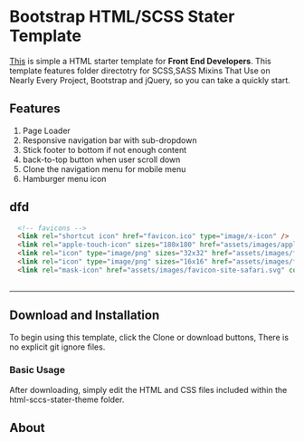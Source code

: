 # Bootstrap HTML/SCSS Stater Template

[This](https://github.com/shahidshah0101/html-sccs-stater-theme.git) is simple a HTML starter template for **Front End Developers**. This template features folder directotry for SCSS,SASS Mixins That Use on Nearly Every Project, Bootstrap and jQuery, so you can take a quickly start.

## Features
1. Page Loader
2. Responsive navigation bar with sub-dropdown
3. Stick footer to bottom if not enough content
4. back-to-top button when user scroll down
5. Clone the navigation menu for mobile menu
6. Hamburger menu icon

## dfd

```html
  <!-- favicons -->
  <link rel="shortcut icon" href="favicon.ico" type="image/x-icon" />
  <link rel="apple-touch-icon" sizes="180x180" href="assets/images/apple-touch-icon-180x180.png">
  <link rel="icon" type="image/png" sizes="32x32" href="assets/images/favicon-32x32.png">
  <link rel="icon" type="image/png" sizes="16x16" href="assets/images/favicon-16x16.png">
  <link rel="mask-icon" href="assets/images/favicon-site-safari.svg" color="#bcd331"> 
  
  ```

---


## Download and Installation

To begin using this template, click the Clone or download buttons, There is no explicit git ignore files.

### Basic Usage

After downloading, simply edit the HTML and CSS files included within the html-sccs-stater-theme folder.


## About
